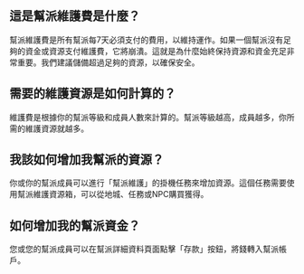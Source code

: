 ## 這是幫派維護費是什麼？
幫派維護費是所有幫派每7天必須支付的費用，以維持運作。如果一個幫派沒有足夠的資金或資源支付維護費，它將崩潰。這就是為什麼始終保持資源和資金充足非常重要。我們建議儲備超過足夠的資源，以確保安全。

## 需要的維護資源是如何計算的？
維護費是根據你的幫派等級和成員人數來計算的。幫派等級越高，成員越多，你所需的維護資源就越多。

## 我該如何增加我幫派的資源？
你或你的幫派成員可以進行「幫派維護」的掛機任務來增加資源。這個任務需要使用幫派維護資源箱，可以從地城、任務或NPC購買獲得。

## 如何增加我的幫派資金？
您或您的幫派成員可以在幫派詳細資料頁面點擊「存款」按鈕，將錢轉入幫派帳戶。